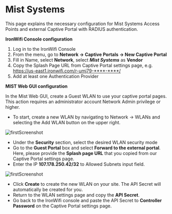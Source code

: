 # Mist Systems

This page explains the necessary configuration for Mist Systems Access Points and external Captive Portal with RADIUS authentication.

**IronWifi Console configuration**

1. Log in to the IronWifi Console
2. From the menu, go to **Network -> Captive Portals -> New Captive Portal**
3. Fill in Name, select **Network**, select **_Mist Systems_** as **Vendor**
4. Copy the Splash Page URL from Captive Portal settings page, e.g. https://us-east1.ironwifi.com/r-umj79-****-****/
5. Add at least one Authentication Provider

**MIST Web GUI configuration**

In the Mist Web GUI, create a Guest WLAN to use your captive portal pages. This action requires an administrator account Network Admin privilege or higher.


- To start, create a new WLAN by navigating to Network -> WLANs and selecting the Add WLAN button on the upper right.

![firstScreenshot](https://raw.githubusercontent.com/IronWifi/docs/master/configuration-guides/MIST/mist1.png)


- Under the **Security** section, select the desired WLAN security mode
- Go to the **Guest Portal** box and select **Forward to the external portal**.  Here, please provide the **Splash page URL** that you copied from our Captive Portal settings page.
- Enter the IP **107.178.250.42/32** to Allowed Subnets input field.

![firstScreenshot](https://raw.githubusercontent.com/IronWifi/docs/master/configuration-guides/MIST/mist2.png)


- Click **Create** to create the new WLAN on your site. The API Secret will automatically be created for you.
- Return to the WLAN settings page and copy the **API Secret**.
- Go back to the IronWifi console and paste the API Secret to **Controller Password** on the Captive Portal settings page.
